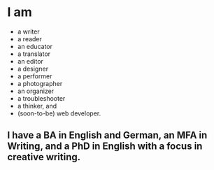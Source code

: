 # I am 
- a writer
- a reader
- an educator
- a translator
- an editor
- a designer
- a performer
- a photographer
- an organizer
- a troubleshooter
- a thinker, and 
- (soon-to-be) web developer. 

## I have a BA in English and German, an MFA in Writing, and a PhD in English with a focus in creative writing.



